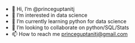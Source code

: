 - 👋 Hi, I’m @princeguptanitj
- 👀 I’m interested in data science
- 🌱 I’m currently learning python for data science
- 💞️ I’m looking to collaborate on python/SQL/Stats
- 📫 How to reach me princeguptanitj@gmail.com

<!---
princeguptanitj/princeguptanitj is a ✨ special ✨ repository because its `README.md` (this file) appears on your GitHub profile.
You can click the Preview link to take a look at your changes.
--->
